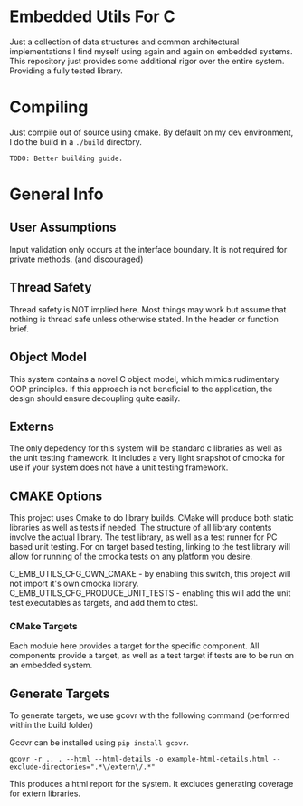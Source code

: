 # Embedded Utils For C

Just a collection of data structures and common architectural implementations I find myself using again and again on embedded systems. This repository just provides some additional rigor over the entire system. Providing a fully tested library.

# Compiling
Just compile out of source using cmake. By default on my dev environment, I do the build in a `./build` directory.

```
TODO: Better building guide.
```

# General Info

## User Assumptions
Input validation only occurs at the interface boundary. It is not required for private methods. (and discouraged)

## Thread Safety
Thread safety is NOT implied here. Most things may work but assume that nothing is thread safe unless otherwise stated. In the header or function brief.

## Object Model
This system contains a novel C object model, which mimics rudimentary OOP principles. If this approach is not beneficial to the application, the design should ensure decoupling quite easily.

## Externs
The only depedency for this system will be standard c libraries as well as the unit testing framework. It includes a very light snapshot of cmocka for use if your system does not have a unit testing framework. 

## CMAKE Options
This project uses Cmake to do library builds. CMake will produce both static libraries as well as tests if needed. The structure of all library contents involve the actual library. The test library, as well as a test runner for PC based unit testing. For on target based testing, linking to the test library will allow for running of the cmocka tests on any platform you desire.

C_EMB_UTILS_CFG_OWN_CMAKE - by enabling this switch, this project will not import it's own cmocka library.
C_EMB_UTILS_CFG_PRODUCE_UNIT_TESTS - enabling this will add the unit test executables as targets, and add them to ctest.

### CMake Targets
Each module here provides a target for the specific component. All components provide a target, as well as a test target if tests are to be run on an embedded system.


## Generate Targets
To generate targets, we use gcovr with the following command (performed within the build folder)

Gcovr can be installed using `pip install gcovr`.

```
gcovr -r .. . --html --html-details -o example-html-details.html --exclude-directories=".*\/extern\/.*"
```

This produces a html report for the system. It excludes generating coverage for extern libraries.